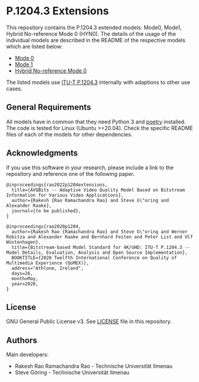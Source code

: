 # P.1204.3 Extensions

This repository contains the P.1204.3 extended models: Mode0, Mode1, Hybrid No-reference Mode 0 (HYN0). The details of the usage of the individual models are described in the README of the respective models which are listed below:

* [Mode 0](./bitstream_mode0/README.md)
* [Mode 1](./bitstream_mode1/README.md)
* [Hybrid No-reference Mode 0](./hybrid_mode0/README.md)

The listed models use [ITU-T P.1204.3](https://github.com/Telecommunication-Telemedia-Assessment/bitstream_mode3_p1204_3) internally with adaptions to other use cases.


## General Requirements

All models have in common that they need Python 3 and [poetry](https://python-poetry.org/) installed.
The code is tested for Linux (Ubuntu >=20.04).
Check the specific README files of each of the models for other dependencies.


## Acknowledgments
If you use this software in your research, please include a link to the repository and reference one of the following paper.

```
@inproceedings{rao2022p1204extensions,
  title={AVQBits -- Adaptive Video Quality Model Based on Bitstream Information for Various Video Applications},
  author={Rakesh {Rao Ramachandra Rao} and Steve G\"oring and Alexander Raake},
  journal={to be published},
}

@inproceedings{rao2020p1204,
  author={Rakesh Rao {Ramachandra Rao} and Steve G\"oring and Werner Robitza and Alexander Raake and Bernhard Feiten and Peter List and Ulf Wüstenhagen},
  title={Bitstream-based Model Standard for 4K/UHD: ITU-T P.1204.3 -- Model Details, Evaluation, Analysis and Open Source Implementation},
  BOOKTITLE={2020 Twelfth International Conference on Quality of Multimedia Experience (QoMEX)},
  address="Athlone, Ireland",
  days=26,
  month=May,
  year=2020,
}
```

## License
GNU General Public License v3. See [LICENSE](LICENSE) file in this repository.


## Authors

Main developers:
* Rakesh Rao Ramachandra Rao - Technische Universität Ilmenau
* Steve Göring - Technische Universität Ilmenau
